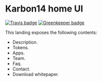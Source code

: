 # Karbon14 home UI
[![Travis badge](https://travis-ci.org/karbon14/home-ui.svg?branch=master)](https://travis-ci.org/karbon14/home-ui)
[![Greenkeeper badge](https://badges.greenkeeper.io/karbon14/home-ui.svg)](https://greenkeeper.io/)

This landing exposes the following contents:

- Description.
- Tokens.
- Apps.
- Team.
- Faq.
- Contact.
- Download whitepaper.